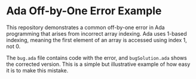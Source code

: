 # Ada Off-by-One Error Example
This repository demonstrates a common off-by-one error in Ada programming that arises from incorrect array indexing. Ada uses 1-based indexing, meaning the first element of an array is accessed using index 1, not 0.

The `bug.ada` file contains code with the error, and `bugSolution.ada` shows the corrected version.  This is a simple but illustrative example of how easy it is to make this mistake.
